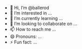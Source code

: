 - 👋 Hi, I’m @ballerod
- 👀 I’m interested in ...
- 🌱 I’m currently learning ...
- 💞️ I’m looking to collaborate on ...
- 📫 How to reach me ...
- 😄 Pronouns: ...
- ⚡ Fun fact: ...

<!---
ballerod/ballerod is a ✨ special ✨ repository because its `README.md` (this file) appears on your GitHub profile.
You can click the Preview link to take a look at your changes.
--->
